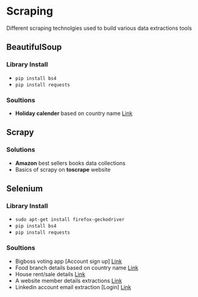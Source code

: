 # Scraping
Different scraping technolgies used to build various data extractions tools

## BeautifulSoup
### Library Install
- `pip install bs4`
- `pip install requests`
### Soultions
- **Holiday calender** based on country name [Link](/beautifulsoup/Hoilday_srap.ipynb)

## Scrapy
### Solutions
- **Amazon** best sellers books data collections
- Basics of scrapy on **toscrape** website

## Selenium
### Library Install
- `sudo apt-get install firefox-geckodriver`
- `pip install bs4`
- `pip install requests`
### Soultions
- Bigboss voting app [Account sign up] [Link](/selenium/BigBoss_Voting_App.ipynb)
- Food branch details based on country name [Link](selenium/Food_branch.ipynb)
- House rent/sale details [Link](selenium/HAR_house.ipynb)
- A website member details extractions [Link](selenium/KPAA_member_search.ipynb)
- Linkedin account email extraction [Login] [Link](selenium/LinkedIn_Email_Extractor.ipynb)



